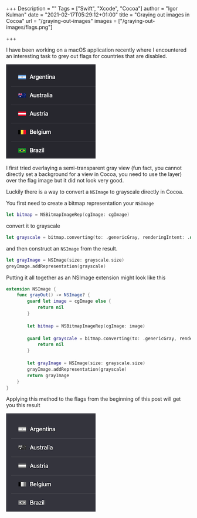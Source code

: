 +++
Description = ""
Tags = ["Swift", "Xcode", "Cocoa"]
author = "Igor Kulman"
date = "2021-02-17T05:29:12+01:00"
title = "Graying out images in Cocoa"
url = "/graying-out-images"
images = ["/graying-out-images/flags.png"]

+++

I have been working on a macOS application recently where I encountered an interesting task to grey out flags for countries that are disabled. 

![Colorful flags](flags-original.png)

I first tried overlaying a semi-transparent gray view (fun fact, you cannot directly set a background for a view in Cocoa, you need to use the layer) over the flag image but it did not look very good.

Luckily there is a way to convert a `NSImage` to grayscale directly in Cocoa.

You first need to create a bitmap representation your `NSImage`

```swift
let bitmap = NSBitmapImageRep(cgImage: cgImage)
```

convert it to grayscale

```swift
let grayscale = bitmap.converting(to: .genericGray, renderingIntent: .default)
```

and then construct an `NSImage` from the result.

```swift
let grayImage = NSImage(size: grayscale.size)
greyImage.addRepresentation(grayscale)
```

Putting it all together as an NSImage extension might look like this

<!--more-->

```swift
extension NSImage {
    func grayOut() -> NSImage? {
        guard let image = cgImage else {
            return nil
        }

        let bitmap = NSBitmapImageRep(cgImage: image)

        guard let grayscale = bitmap.converting(to: .genericGray, renderingIntent: .default) else {
            return nil
        }

        let grayImage = NSImage(size: grayscale.size)
        grayImage.addRepresentation(grayscale)
        return grayImage
    }
}
```

Applying this method to the flags from the beginning of this post will get you this result

![Grayed out flags](flags.png)